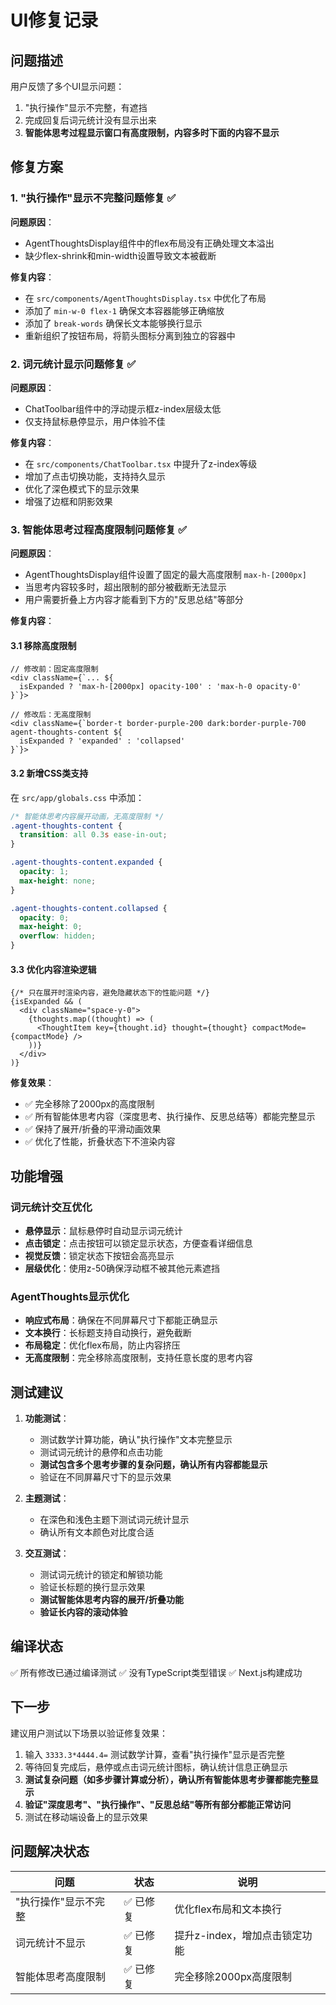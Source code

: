 # UI修复记录

## 问题描述

用户反馈了多个UI显示问题：
1. "执行操作"显示不完整，有遮挡
2. 完成回复后词元统计没有显示出来
3. **智能体思考过程显示窗口有高度限制，内容多时下面的内容不显示**

## 修复方案

### 1. "执行操作"显示不完整问题修复 ✅

**问题原因**：
- AgentThoughtsDisplay组件中的flex布局没有正确处理文本溢出
- 缺少flex-shrink和min-width设置导致文本被截断

**修复内容**：
- 在 `src/components/AgentThoughtsDisplay.tsx` 中优化了布局
- 添加了 `min-w-0 flex-1` 确保文本容器能够正确缩放
- 添加了 `break-words` 确保长文本能够换行显示
- 重新组织了按钮布局，将箭头图标分离到独立的容器中

### 2. 词元统计显示问题修复 ✅

**问题原因**：
- ChatToolbar组件中的浮动提示框z-index层级太低
- 仅支持鼠标悬停显示，用户体验不佳

**修复内容**：
- 在 `src/components/ChatToolbar.tsx` 中提升了z-index等级
- 增加了点击切换功能，支持持久显示
- 优化了深色模式下的显示效果
- 增强了边框和阴影效果

### 3. 智能体思考过程高度限制问题修复 ✅

**问题原因**：
- AgentThoughtsDisplay组件设置了固定的最大高度限制 `max-h-[2000px]`
- 当思考内容较多时，超出限制的部分被截断无法显示
- 用户需要折叠上方内容才能看到下方的"反思总结"等部分

**修复内容**：

#### 3.1 移除高度限制
```tsx
// 修改前：固定高度限制
<div className={`... ${
  isExpanded ? 'max-h-[2000px] opacity-100' : 'max-h-0 opacity-0'
}`}>

// 修改后：无高度限制
<div className={`border-t border-purple-200 dark:border-purple-700 agent-thoughts-content ${
  isExpanded ? 'expanded' : 'collapsed'
}`}>
```

#### 3.2 新增CSS类支持
在 `src/app/globals.css` 中添加：
```css
/* 智能体思考内容展开动画，无高度限制 */
.agent-thoughts-content {
  transition: all 0.3s ease-in-out;
}

.agent-thoughts-content.expanded {
  opacity: 1;
  max-height: none;
}

.agent-thoughts-content.collapsed {
  opacity: 0;
  max-height: 0;
  overflow: hidden;
}
```

#### 3.3 优化内容渲染逻辑
```tsx
{/* 只在展开时渲染内容，避免隐藏状态下的性能问题 */}
{isExpanded && (
  <div className="space-y-0">
    {thoughts.map((thought) => (
      <ThoughtItem key={thought.id} thought={thought} compactMode={compactMode} />
    ))}
  </div>
)}
```

**修复效果**：
- ✅ 完全移除了2000px的高度限制
- ✅ 所有智能体思考内容（深度思考、执行操作、反思总结等）都能完整显示
- ✅ 保持了展开/折叠的平滑动画效果
- ✅ 优化了性能，折叠状态下不渲染内容

## 功能增强

### 词元统计交互优化
- **悬停显示**：鼠标悬停时自动显示词元统计
- **点击锁定**：点击按钮可以锁定显示状态，方便查看详细信息
- **视觉反馈**：锁定状态下按钮会高亮显示
- **层级优化**：使用z-50确保浮动框不被其他元素遮挡

### AgentThoughts显示优化
- **响应式布局**：确保在不同屏幕尺寸下都能正确显示
- **文本换行**：长标题支持自动换行，避免截断
- **布局稳定**：优化flex布局，防止内容挤压
- **无高度限制**：完全移除高度限制，支持任意长度的思考内容

## 测试建议

1. **功能测试**：
   - 测试数学计算功能，确认"执行操作"文本完整显示
   - 测试词元统计的悬停和点击功能
   - **测试包含多个思考步骤的复杂问题，确认所有内容都能显示**
   - 验证在不同屏幕尺寸下的显示效果

2. **主题测试**：
   - 在深色和浅色主题下测试词元统计显示
   - 确认所有文本颜色对比度合适

3. **交互测试**：
   - 测试词元统计的锁定和解锁功能
   - 验证长标题的换行显示效果
   - **测试智能体思考内容的展开/折叠功能**
   - **验证长内容的滚动体验**

## 编译状态

✅ 所有修改已通过编译测试
✅ 没有TypeScript类型错误
✅ Next.js构建成功

## 下一步

建议用户测试以下场景以验证修复效果：
1. 输入 `3333.3*4444.4=` 测试数学计算，查看"执行操作"显示是否完整
2. 等待回复完成后，悬停或点击词元统计图标，确认统计信息正确显示
3. **测试复杂问题（如多步骤计算或分析），确认所有智能体思考步骤都能完整显示**
4. **验证"深度思考"、"执行操作"、"反思总结"等所有部分都能正常访问**
5. 测试在移动端设备上的显示效果

## 问题解决状态

| 问题 | 状态 | 说明 |
|------|------|------|
| "执行操作"显示不完整 | ✅ 已修复 | 优化flex布局和文本换行 |
| 词元统计不显示 | ✅ 已修复 | 提升z-index，增加点击锁定功能 |
| 智能体思考高度限制 | ✅ 已修复 | 完全移除2000px高度限制 |
